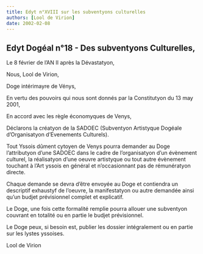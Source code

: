 ```yaml
---
title: Edyt n°XVIII sur les subventyons culturelles
authors: [Lool de Virion]
date: 2002-02-08
---
```


## Edyt Dogéal n°18 - Des subventyons Culturelles,

Le 8 février de l’AN II après la Dévastatyon,

Nous, Lool de Virion,

Doge intérimayre de Vénys,

En vertu des pouvoirs qui nous sont donnés par la Constitutyon du 13 may 2001,

En accord avec les règle économyques de Venys,

Déclarons la créatyon de la SADOEC (Subventyon Artistyque Dogéale d’Organisatyon d’Evenements Culturels).

Tout Yssois dûment cytoyen de Venys pourra demander au Doge l’attributyon d’une SADOEC dans le cadre de l’organisatyon d’un évènement culturel, la réalisatyon d’une oeuvre artistyque ou tout autre évènement touchant à l’Art yssois en général et n’occasionnant pas de rémunératyon directe.

Chaque demande se devra d’être envoyée au Doge et contiendra un descriptif exhaustyf de l’oeuvre, la manifestatyon ou autre demandée ainsi qu’un budjet prévisionnel complet et explicatif.

Le Doge, une fois cette formalité remplie pourra allouer une subventyon couvrant en totalité ou en partie le budjet prévisionnel.

Le Doge peux, si besoin est, publier les dossier intégralement ou en partie sur les lystes yssoises.

Lool de Virion

